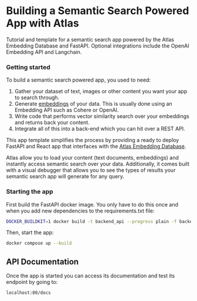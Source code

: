 # Building a Semantic Search Powered App with Atlas
Tutorial and template for a semantic search app powered by the Atlas Embedding Database and FastAPI. 
Optional integrations include the OpenAI Embedding API and Langchain.


### Getting started
To build a semantic search powered app, you used to need:
1. Gather your dataset of text, images or other content you want your app to search through.
2. Generate [embeddings](https://vaclavkosar.com/ml/Embeddings-in-Machine-Learning-Explained) of your data. This is usually done using an Embedding API such as Cohere or OpenAI.
3. Write code that performs vector similarity search over your embeddings and returns back your content.
4. Integrate all of this into a back-end which you can hit over a REST API.


This app template simplifies the process by providing a ready to deploy FastAPI and React app that interfaces with the [Atlas Embedding Database](https://docs.nomic.ai/how_does_atlas_work.html).

Atlas allow you to load your content (text documents, embeddings) and instantly access semantic search over your data. Additionally, it comes built with a visual debugger
that allows you to see the types of results your semantic search app will generate for any query.



### Starting the app

First build the FastAPI docker image. You only have to do this once and when you add new dependencies to the requirements.txt file:
```bash
DOCKER_BUILDKIT=1 docker build -t backend_api --progress plain -f backend/Dockerfile.buildkit .
```

Then, start the app:

```bash
docker compose up --build
```


## API Documentation

Once the app is started you can access its documentation and test its endpoint by going to:
```
localhost:80/docs
```
